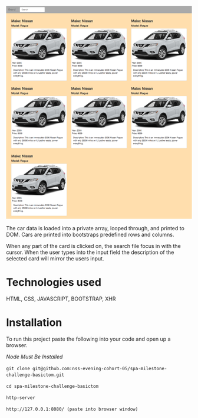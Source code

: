 ![Splashpage](https://raw.githubusercontent.com/nss-evening-cohort-05/spa-milestone-challenge-basictom/challenge/spa-milestone.png)

  The car data is loaded into a private array, looped through, and printed to DOM. Cars are printed into bootstraps predefined rows and columns.

  When any part of the card is clicked on, the search file focus in with the cursor. When the user types into the input field the description of the selected card will mirror the users input.

  Technologies used
  ==
  HTML, CSS, JAVASCRIPT, BOOTSTRAP, XHR

  Installation
  ==

  To run this project paste the following into your code and open up a browser.

  *Node Must Be Installed*

  ```git clone git@github.com:nss-evening-cohort-05/spa-milestone-challenge-basictom.git```

  ```cd spa-milestone-challenge-basictom```

  ```http-server```

  ```http://127.0.0.1:8080/ (paste into browser window)```
